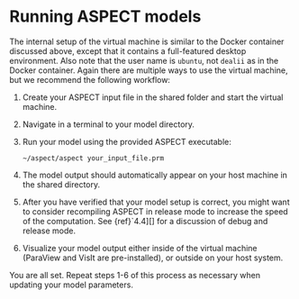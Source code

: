 # Running ASPECT models

The internal setup of the virtual machine is similar to the Docker container
discussed above, except that it contains a full-featured desktop environment.
Also note that the user name is `ubuntu`, not `dealii` as in the Docker
container. Again there are multiple ways to use the virtual machine, but we
recommend the following workflow:

1.  Create your ASPECT input file in the shared
    folder and start the virtual machine.

2.  Navigate in a terminal to your model directory.

3.  Run your model using the provided ASPECT
    executable:

    ``` ksh
    ~/aspect/aspect your_input_file.prm
    ```

4.  The model output should automatically appear on your host machine in the
    shared directory.

5.  After you have verified that your model setup is correct, you might want
    to consider recompiling ASPECT in release
    mode to increase the speed of the computation. See {ref}`4.4][]
    for a discussion of debug and release mode.

6.  Visualize your model output either inside of the virtual machine (ParaView
    and VisIt are pre-installed), or outside on your host system.

You are all set. Repeat steps 1-6 of this process as necessary when updating
your model parameters.
